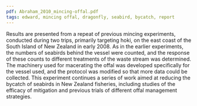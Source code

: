 ```yaml
---
pdf: Abraham_2010_mincing-offal.pdf
tags: edward, mincing offal, dragonfly, seabird, bycatch, report
---
```

Results are presented from a repeat of previous mincing experiments, conducted during two trips, primarily targeting hoki, on the east coast of the South Island of New Zealand in early 2008. As in the earlier experiments, the numbers of seabirds behind the vessel were counted, and the response of these counts to different treatments of the waste stream was determined. The machinery used for macerating the offal was developed specifically for the vessel used, and the protocol was modified so that more data could be collected. This experiment continues a series of work aimed at reducing the bycatch of seabirds in New Zealand fisheries, including studies of the efficacy of mitigation and previous trials of different offal management strategies.
